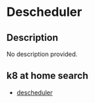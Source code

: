 # Descheduler

## Description

No description provided.

## k8 at home search

- [descheduler](https://nanne.dev/k8s-at-home-search/#/descheduler)
